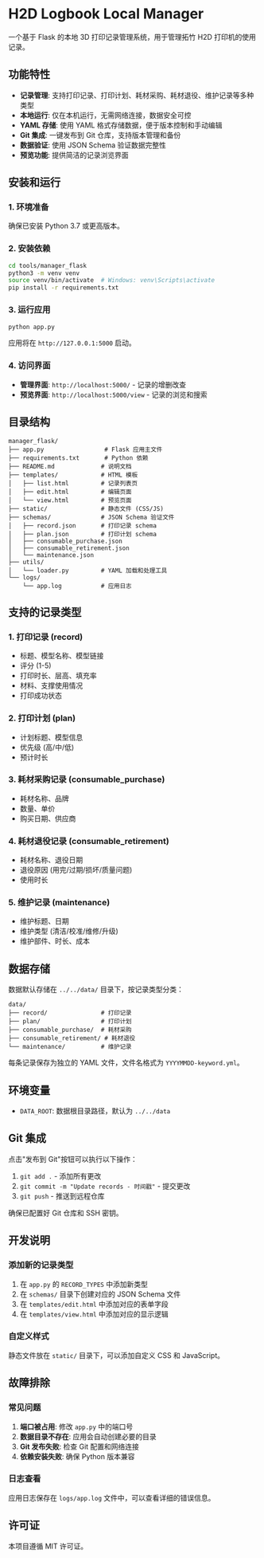 # H2D Logbook Local Manager

一个基于 Flask 的本地 3D 打印记录管理系统，用于管理拓竹 H2D 打印机的使用记录。

## 功能特性

- **记录管理**: 支持打印记录、打印计划、耗材采购、耗材退役、维护记录等多种类型
- **本地运行**: 仅在本机运行，无需网络连接，数据安全可控
- **YAML 存储**: 使用 YAML 格式存储数据，便于版本控制和手动编辑
- **Git 集成**: 一键发布到 Git 仓库，支持版本管理和备份
- **数据验证**: 使用 JSON Schema 验证数据完整性
- **预览功能**: 提供简洁的记录浏览界面

## 安装和运行

### 1. 环境准备

确保已安装 Python 3.7 或更高版本。

### 2. 安装依赖

```bash
cd tools/manager_flask
python3 -m venv venv
source venv/bin/activate  # Windows: venv\Scripts\activate
pip install -r requirements.txt
```

### 3. 运行应用

```bash
python app.py
```

应用将在 `http://127.0.0.1:5000` 启动。

### 4. 访问界面

- **管理界面**: `http://localhost:5000/` - 记录的增删改查
- **预览界面**: `http://localhost:5000/view` - 记录的浏览和搜索

## 目录结构

```
manager_flask/
├── app.py                 # Flask 应用主文件
├── requirements.txt       # Python 依赖
├── README.md             # 说明文档
├── templates/            # HTML 模板
│   ├── list.html         # 记录列表页
│   ├── edit.html         # 编辑页面
│   └── view.html         # 预览页面
├── static/               # 静态文件 (CSS/JS)
├── schemas/              # JSON Schema 验证文件
│   ├── record.json       # 打印记录 schema
│   ├── plan.json         # 打印计划 schema
│   ├── consumable_purchase.json
│   ├── consumable_retirement.json
│   └── maintenance.json
├── utils/
│   └── loader.py         # YAML 加载和处理工具
└── logs/
    └── app.log           # 应用日志
```

## 支持的记录类型

### 1. 打印记录 (record)
- 标题、模型名称、模型链接
- 评分 (1-5)
- 打印时长、层高、填充率
- 材料、支撑使用情况
- 打印成功状态

### 2. 打印计划 (plan)
- 计划标题、模型信息
- 优先级 (高/中/低)
- 预计时长

### 3. 耗材采购记录 (consumable_purchase)
- 耗材名称、品牌
- 数量、单价
- 购买日期、供应商

### 4. 耗材退役记录 (consumable_retirement)
- 耗材名称、退役日期
- 退役原因 (用完/过期/损坏/质量问题)
- 使用时长

### 5. 维护记录 (maintenance)
- 维护标题、日期
- 维护类型 (清洁/校准/维修/升级)
- 维护部件、时长、成本

## 数据存储

数据默认存储在 `../../data/` 目录下，按记录类型分类：

```
data/
├── record/               # 打印记录
├── plan/                 # 打印计划
├── consumable_purchase/  # 耗材采购
├── consumable_retirement/ # 耗材退役
└── maintenance/          # 维护记录
```

每条记录保存为独立的 YAML 文件，文件名格式为 `YYYYMMDD-keyword.yml`。

## 环境变量

- `DATA_ROOT`: 数据根目录路径，默认为 `../../data`

## Git 集成

点击"发布到 Git"按钮可以执行以下操作：
1. `git add .` - 添加所有更改
2. `git commit -m "Update records - 时间戳"` - 提交更改
3. `git push` - 推送到远程仓库

确保已配置好 Git 仓库和 SSH 密钥。

## 开发说明

### 添加新的记录类型

1. 在 `app.py` 的 `RECORD_TYPES` 中添加新类型
2. 在 `schemas/` 目录下创建对应的 JSON Schema 文件
3. 在 `templates/edit.html` 中添加对应的表单字段
4. 在 `templates/view.html` 中添加对应的显示逻辑

### 自定义样式

静态文件放在 `static/` 目录下，可以添加自定义 CSS 和 JavaScript。

## 故障排除

### 常见问题

1. **端口被占用**: 修改 `app.py` 中的端口号
2. **数据目录不存在**: 应用会自动创建必要的目录
3. **Git 发布失败**: 检查 Git 配置和网络连接
4. **依赖安装失败**: 确保 Python 版本兼容

### 日志查看

应用日志保存在 `logs/app.log` 文件中，可以查看详细的错误信息。

## 许可证

本项目遵循 MIT 许可证。
